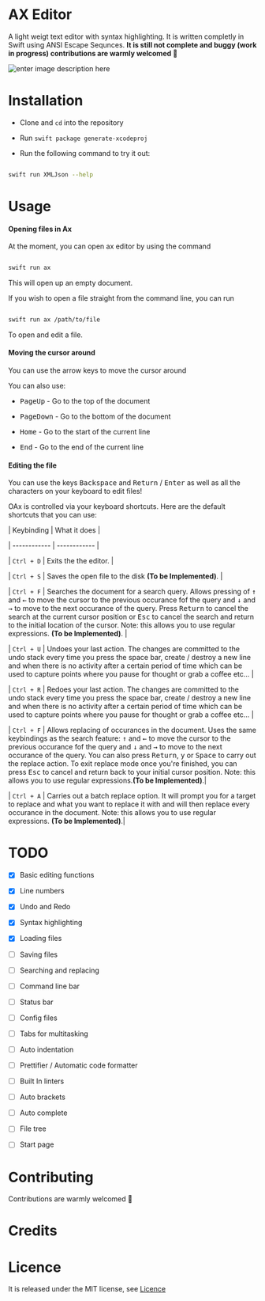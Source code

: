 
# AX Editor

  

A light weigt text editor with syntax highlighting. It is written completly in Swift using ANSI Escape Sequnces. **It is still not complete and buggy (work in progress) contributions are warmly welcomed 🙌**

  ![enter image description here](https://github.com/engali94/ax-editor/blob/master/assets/demo.png)
  

# Installation

- Clone and `cd` into the repository

- Run `swift package generate-xcodeproj`

- Run the following command to try it out:

  

```bash

swift run XMLJson --help

```

# Usage

<!-- USAGE EXAMPLES -->

  

#### Opening files in Ax

  

At the moment, you can open ax editor by using the command

```sh

swift run ax

```

  

This will open up an empty document.

  

If you wish to open a file straight from the command line, you can run

```sh

swift run ax /path/to/file

```

To open and edit a file.

  
  

#### Moving the cursor around

  

You can use the arrow keys to move the cursor around

  

You can also use:

- <kbd>PageUp</kbd> - Go to the top of the document

- <kbd>PageDown</kbd> - Go to the bottom of the document

- <kbd>Home</kbd> - Go to the start of the current line

- <kbd>End</kbd> - Go to the end of the current line

  

#### Editing the file

  

You can use the keys <kbd>Backspace</kbd> and <kbd>Return</kbd> / <kbd>Enter</kbd> as well as all the characters on your keyboard to edit files!

  
  

OAx is controlled via your keyboard shortcuts. Here are the default shortcuts that you can use:

  

| Keybinding | What it does |

| ------------ | ------------ |

| `Ctrl + D` | Exits the the editor. |

| `Ctrl + S` | Saves the open file to the disk **(To be Implemented)**. |

| `Ctrl + F` | Searches the document for a search query. Allows pressing of <kbd>↑</kbd> and <kbd>←</kbd> to move the cursor to the previous occurance fof the query and <kbd>↓</kbd> and <kbd>→</kbd> to move to the next occurance of the query. Press <kbd>Return</kbd> to cancel the search at the current cursor position or <kbd>Esc</kbd> to cancel the search and return to the initial location of the cursor. Note: this allows you to use regular expressions. **(To be Implemented)**. |

| `Ctrl + U` | Undoes your last action. The changes are committed to the undo stack every time you press the space bar, create / destroy a new line and when there is no activity after a certain period of time which can be used to capture points where you pause for thought or grab a coffee etc... |

| `Ctrl + R` | Redoes your last action. The changes are committed to the undo stack every time you press the space bar, create / destroy a new line and when there is no activity after a certain period of time which can be used to capture points where you pause for thought or grab a coffee etc... |

| `Ctrl + F` | Allows replacing of occurances in the document. Uses the same keybindings as the search feature: <kbd>↑</kbd> and <kbd>←</kbd> to move the cursor to the previous occurance fof the query and <kbd>↓</kbd> and <kbd>→</kbd> to move to the next occurance of the query. You can also press <kbd>Return</kbd>, <kbd>y</kbd> or <kbd>Space</kbd> to carry out the replace action. To exit replace mode once you're finished, you can press <kbd>Esc</kbd> to cancel and return back to your initial cursor position. Note: this allows you to use regular expressions.**(To be Implemented)**.|

| `Ctrl + A` | Carries out a batch replace option. It will prompt you for a target to replace and what you want to replace it with and will then replace every occurance in the document. Note: this allows you to use regular expressions. **(To be Implemented)**.|

  

# TODO

-  [X] Basic editing functions

-  [X] Line numbers

-  [X] Undo and Redo

-  [X] Syntax highlighting

-  [X] Loading files

- [ ] Saving files

- [ ] Searching and replacing

- [ ] Command line bar

- [ ] Status bar

- [ ] Config files

- [ ] Tabs for multitasking

- [ ] Auto indentation

- [ ] Prettifier / Automatic code formatter

- [ ] Built In linters

- [ ] Auto brackets

- [ ] Auto complete

- [ ] File tree

- [ ] Start page

# Contributing

Contributions are warmly welcomed 🙌

  

# Credits

  

# Licence

It is released under the MIT license, see [Licence]()
